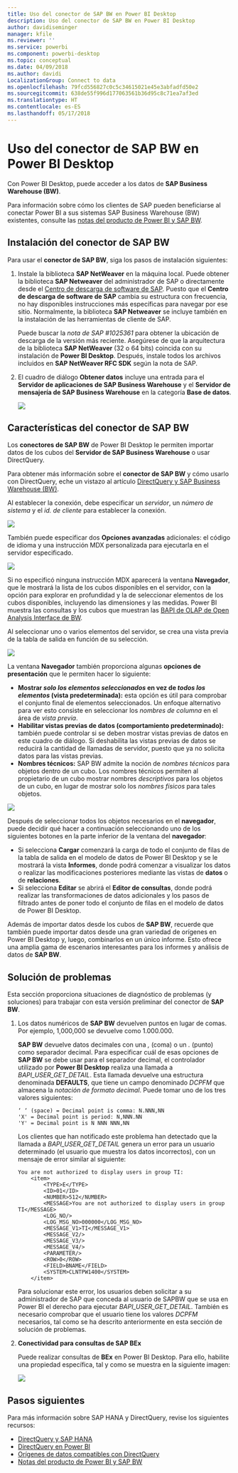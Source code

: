 ```yaml
---
title: Uso del conector de SAP BW en Power BI Desktop
description: Uso del conector de SAP BW en Power BI Desktop
author: davidiseminger
manager: kfile
ms.reviewer: ''
ms.service: powerbi
ms.component: powerbi-desktop
ms.topic: conceptual
ms.date: 04/09/2018
ms.author: davidi
LocalizationGroup: Connect to data
ms.openlocfilehash: 79fcd556827c0c5c34615021e45e3abfadfd50e2
ms.sourcegitcommit: 638de55f996d177063561b36d95c8c71ea7af3ed
ms.translationtype: HT
ms.contentlocale: es-ES
ms.lasthandoff: 05/17/2018
---
```

# <a name="use-the-sap-bw-connector-in-power-bi-desktop"></a>Uso del conector de SAP BW en Power BI Desktop
Con Power BI Desktop, puede acceder a los datos de **SAP Business Warehouse (BW)**.

Para información sobre cómo los clientes de SAP pueden beneficiarse al conectar Power BI a sus sistemas SAP Business Warehouse (BW) existentes, consulte las [notas del producto de Power BI y SAP BW](https://aka.ms/powerbiandsapbw).

## <a name="installation-of-sap-bw-connector"></a>Instalación del conector de SAP BW
Para usar el **conector de SAP BW**, siga los pasos de instalación siguientes:

1. Instale la biblioteca **SAP NetWeaver** en la máquina local. Puede obtener la biblioteca **SAP Netweaver** del administrador de SAP o directamente desde el [Centro de descarga de software de SAP](https://support.sap.com/swdc). Puesto que el **Centro de descarga de software de SAP** cambia su estructura con frecuencia, no hay disponibles instrucciones más específicas para navegar por ese sitio. Normalmente, la biblioteca **SAP Netweaver** se incluye también en la instalación de las herramientas de cliente de SAP.
   
   Puede buscar la *nota de SAP #1025361* para obtener la ubicación de descarga de la versión más reciente. Asegúrese de que la arquitectura de la biblioteca **SAP NetWeaver** (32 o 64 bits) coincida con su instalación de **Power BI Desktop**. Después, instale todos los archivos incluidos en **SAP NetWeaver RFC SDK** según la nota de SAP.
2. El cuadro de diálogo **Obtener datos** incluye una entrada para el **Servidor de aplicaciones de SAP Business Warehouse** y el **Servidor de mensajería de SAP Business Warehouse** en la categoría **Base de datos**.
   
   ![](media/desktop-sap-bw-connector/sap_bw_2a.png)

## <a name="sap-bw-connector-features"></a>Características del conector de SAP BW
Los **conectores de SAP BW** de Power BI Desktop le permiten importar datos de los cubos del **Servidor de SAP Business Warehouse** o usar DirectQuery. 

Para obtener más información sobre el **conector de SAP BW** y cómo usarlo con DirectQuery, eche un vistazo al artículo [DirectQuery y SAP Business Warehouse (BW)](desktop-directquery-sap-bw.md).

Al establecer la conexión, debe especificar un *servidor*, un *número de sistema* y el *id. de cliente* para establecer la conexión.

![](media/desktop-sap-bw-connector/sap_bw_3a.png)

También puede especificar dos **Opciones avanzadas** adicionales: el código de idioma y una instrucción MDX personalizada para ejecutarla en el servidor especificado.

![](media/desktop-sap-bw-connector/sap_bw_4a.png)

Si no especificó ninguna instrucción MDX aparecerá la ventana **Navegador**, que le mostrará la lista de los cubos disponibles en el servidor, con la opción para explorar en profundidad y la de seleccionar elementos de los cubos disponibles, incluyendo las dimensiones y las medidas. Power BI muestra las consultas y los cubos que muestran las [BAPI de OLAP de Open Analysis Interface de BW](https://help.sap.com/saphelp_nw70/helpdata/en/d9/ed8c3c59021315e10000000a114084/content.htm).

Al seleccionar uno o varios elementos del servidor, se crea una vista previa de la tabla de salida en función de su selección.

![](media/desktop-sap-bw-connector/sap_bw_5.png)

La ventana **Navegador** también proporciona algunas **opciones de presentación** que le permiten hacer lo siguiente:

* **Mostrar *solo los elementos seleccionados* en vez de *todos los elementos* (vista predeterminada):** esta opción es útil para comprobar el conjunto final de elementos seleccionados. Un enfoque alternativo para ver esto consiste en seleccionar los *nombres de columna* en el área de *vista previa*.
* **Habilitar vistas previas de datos (comportamiento predeterminado):** también puede controlar si se deben mostrar vistas previas de datos en este cuadro de diálogo. Si deshabilita las vistas previas de datos se reducirá la cantidad de llamadas de servidor, puesto que ya no solicita datos para las vistas previas.
* **Nombres técnicos:** SAP BW admite la noción de *nombres técnicos* para objetos dentro de un cubo. Los nombres técnicos permiten al propietario de un cubo mostrar nombres *descriptivos* para los objetos de un cubo, en lugar de mostrar solo los *nombres físicos* para tales objetos.

![](media/desktop-sap-bw-connector/sap_bw_6.png)

Después de seleccionar todos los objetos necesarios en el **navegador**, puede decidir qué hacer a continuación seleccionando uno de los siguientes botones en la parte inferior de la ventana del **navegador**:

* Si selecciona **Cargar** comenzará la carga de todo el conjunto de filas de la tabla de salida en el modelo de datos de Power BI Desktop y se le mostrará la vista **Informes**, donde podrá comenzar a visualizar los datos o realizar las modificaciones posteriores mediante las vistas de **datos** o de **relaciones**.
* Si selecciona **Editar** se abrirá el **Editor de consultas**, donde podrá realizar las transformaciones de datos adicionales y los pasos de filtrado antes de poner todo el conjunto de filas en el modelo de datos de Power BI Desktop.

Además de importar datos desde los cubos de **SAP BW**, recuerde que también puede importar datos desde una gran variedad de orígenes en Power BI Desktop y, luego, combinarlos en un único informe. Esto ofrece una amplia gama de escenarios interesantes para los informes y análisis de datos de **SAP BW**.

## <a name="troubleshooting"></a>Solución de problemas
Esta sección proporciona situaciones de diagnóstico de problemas (y soluciones) para trabajar con esta versión preliminar del conector de **SAP BW**.

1. Los datos numéricos de **SAP BW** devuelven puntos en lugar de comas. Por ejemplo, 1,000,000 se devuelve como 1.000.000.
   
   **SAP BW** devuelve datos decimales con una *,* (coma) o un *.* (punto) como separador decimal. Para especificar cuál de esas opciones de **SAP BW** se debe usar para el separador decimal, el controlador utilizado por **Power BI Desktop** realiza una llamada a *BAPI_USER_GET_DETAIL*. Esta llamada devuelve una estructura denominada **DEFAULTS**, que tiene un campo denominado *DCPFM* que almacena la *notación de formato decimal*. Puede tomar uno de los tres valores siguientes:
   
       ‘ ‘ (space) = Decimal point is comma: N.NNN,NN
       'X' = Decimal point is period: N,NNN.NN
       'Y' = Decimal point is N NNN NNN,NN
   
   Los clientes que han notificado este problema han detectado que la llamada a *BAPI_USER_GET_DETAIL* genera un error para un usuario determinado (el usuario que muestra los datos incorrectos), con un mensaje de error similar al siguiente:
   
       You are not authorized to display users in group TI:
           <item>
               <TYPE>E</TYPE>
               <ID>01</ID>
               <NUMBER>512</NUMBER>
               <MESSAGE>You are not authorized to display users in group TI</MESSAGE>
               <LOG_NO/>
               <LOG_MSG_NO>000000</LOG_MSG_NO>
               <MESSAGE_V1>TI</MESSAGE_V1>
               <MESSAGE_V2/>
               <MESSAGE_V3/>
               <MESSAGE_V4/>
               <PARAMETER/>
               <ROW>0</ROW>
               <FIELD>BNAME</FIELD>
               <SYSTEM>CLNTPW1400</SYSTEM>
           </item>
   
   Para solucionar este error, los usuarios deben solicitar a su administrador de SAP que conceda al usuario de SAPBW que se usa en Power BI el derecho para ejecutar *BAPI_USER_GET_DETAIL*. También es necesario comprobar que el usuario tiene los valores *DCPFM* necesarios, tal como se ha descrito anteriormente en esta sección de solución de problemas.
2. **Conectividad para consultas de SAP BEx**
   
   Puede realizar consultas de **BEx** en Power BI Desktop. Para ello, habilite una propiedad específica, tal y como se muestra en la siguiente imagen:
   
   ![](media/desktop-sap-bw-connector/sap_bw_8.png)

## <a name="next-steps"></a>Pasos siguientes
Para más información sobre SAP HANA y DirectQuery, revise los siguientes recursos:

* [DirectQuery y SAP HANA](desktop-directquery-sap-hana.md)
* [DirectQuery en Power BI](desktop-directquery-about.md)
* [Orígenes de datos compatibles con DirectQuery](desktop-directquery-data-sources.md)
* [Notas del producto de Power BI y SAP BW](https://aka.ms/powerbiandsapbw)
